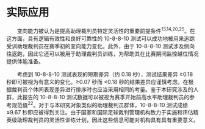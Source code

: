# 实际应用

<p style="text-indent: 2em;">变向能力被认为是提高助理裁判员特定灵活性的重要前提条件<sup>13,14,20,25</sup>。在这方面，具有逻辑有效性和良好可靠性的 10-8-8-10 测试可以成功地被用来追踪受训助理裁判员在赛季初的变向能力变化。此外，由于 10-8-8-10 测试涉及侧向往返跑，因此它还可以被用于助理裁判员训练，为帮助其在比赛期间监控越位情况提供体能准备。</p>

<p style="text-indent: 2em;">考虑到 10-8-8-10 测试表现的短期差异（约 0.18 秒），测试结果差异 ≥0.18 秒即可被视为有意义的变化。≥0.07 秒而 <0.18 秒的结果差异应谨慎考虑。在根据裁判员个体间表现差异进行排序时也应当采用相同的考量。鉴于本研究涉及的人群，此报告的 10-8-8-10 测试数据可以被视为赛季开始前高水平助理裁判员的参考规范值<sup>22</sup>。对于与本研究对象类似的助理裁判员群体，10-8-8-10 测试成绩 ≤9.67 秒即应被得到关注。由于国家和国际足球裁判管理机构致力于实施和评估精英级助理裁判员的灵活性训练计划，因此这些信息可能对机构具有具有重要意义。</p>
